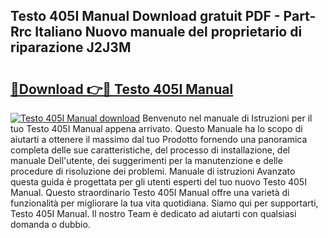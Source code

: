 ## Testo 405I Manual Download gratuit PDF - Part-Rrc Italiano Nuovo manuale del proprietario di riparazione J2J3M

# <h2><a href="http://dfb6fmi.blite.top/?on=Testo+405I+Manual">🔗Download 👉🔴 Testo 405I Manual</a></h2>

[![Testo 405I Manual download](https://i.imgur.com/lujVjoI.png)](http://dfb6fmi.blite.top/?on=Testo+405I+Manual)
Benvenuto nel manuale di Istruzioni per il tuo Testo 405I Manual appena arrivato. Questo Manuale ha lo scopo di aiutarti a ottenere il massimo dal tuo Prodotto fornendo una panoramica completa delle sue caratteristiche, del processo di installazione, del manuale Dell'utente, dei suggerimenti per la manutenzione e delle procedure di risoluzione dei problemi. Manuale di istruzioni Avanzato questa guida è progettata per gli utenti esperti del tuo nuovo Testo 405I Manual. Questo straordinario Testo 405I Manual offre una varietà di funzionalità per migliorare la tua vita quotidiana. Siamo qui per supportarti, Testo 405I Manual. Il nostro Team è dedicato ad aiutarti con qualsiasi domanda o dubbio.
